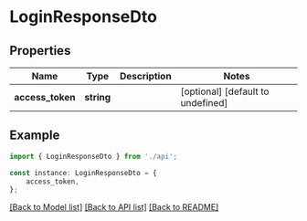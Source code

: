 # LoginResponseDto


## Properties

Name | Type | Description | Notes
------------ | ------------- | ------------- | -------------
**access_token** | **string** |  | [optional] [default to undefined]

## Example

```typescript
import { LoginResponseDto } from './api';

const instance: LoginResponseDto = {
    access_token,
};
```

[[Back to Model list]](../README.md#documentation-for-models) [[Back to API list]](../README.md#documentation-for-api-endpoints) [[Back to README]](../README.md)
